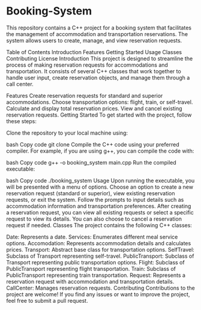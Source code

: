 # Booking-System
This repository contains a C++ project for a booking system that facilitates the management of accommodation and transportation reservations. The system allows users to create, manage, and view reservation requests.

Table of Contents
Introduction
Features
Getting Started
Usage
Classes
Contributing
License
Introduction
This project is designed to streamline the process of making reservation requests for accommodations and transportation. It consists of several C++ classes that work together to handle user input, create reservation objects, and manage them through a call center.

Features
Create reservation requests for standard and superior accommodations.
Choose transportation options: flight, train, or self-travel.
Calculate and display total reservation prices.
View and cancel existing reservation requests.
Getting Started
To get started with the project, follow these steps:

Clone the repository to your local machine using:

bash
Copy code
git clone <repository-url>
Compile the C++ code using your preferred compiler. For example, if you are using g++, you can compile the code with:

bash
Copy code
g++ -o booking_system main.cpp
Run the compiled executable:

bash
Copy code
./booking_system
Usage
Upon running the executable, you will be presented with a menu of options.
Choose an option to create a new reservation request (standard or superior), view existing reservation requests, or exit the system.
Follow the prompts to input details such as accommodation information and transportation preferences.
After creating a reservation request, you can view all existing requests or select a specific request to view its details.
You can also choose to cancel a reservation request if needed.
Classes
The project contains the following C++ classes:

Date: Represents a date.
Services: Enumerates different meal service options.
Accomodation: Represents accommodation details and calculates prices.
Transport: Abstract base class for transportation options.
SelfTravel: Subclass of Transport representing self-travel.
PublicTransport: Subclass of Transport representing public transportation options.
Flight: Subclass of PublicTransport representing flight transportation.
Train: Subclass of PublicTransport representing train transportation.
Request: Represents a reservation request with accommodation and transportation details.
CallCenter: Manages reservation requests.
Contributing
Contributions to the project are welcome! If you find any issues or want to improve the project, feel free to submit a pull request.

